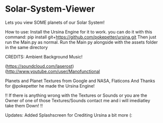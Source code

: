 # Solar-System-Viewer
Lets you view SOME planets of our Solar System!

How to use:
Install the Ursina Engine for it to work. you can do it with this command: pip install git+https://github.com/pokepetter/ursina.git 
Then just run the Main.py as normal.
Run the Main py alongside with the assets folder in the same directory

CREDITS:
Ambient Background Music!

(https://soundcloud.com/laserost)
(http://www.youtube.com/user/Manofunctional

Planets and Planet Textures from Google and NASA, Flaticons
And Thanks for @pokepetter he made the Ursina Engine!

!! If there is anything wrong with the Textures or Sounds or you are the Owner of one of those Textures/Sounds contact me and i will imediatley take them Down! !!

Updates:
Added Splashscreen for Crediting Ursina a bit more (:
